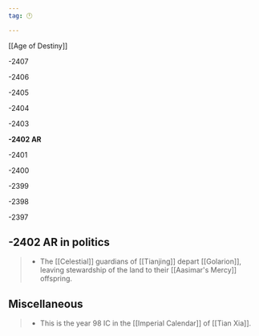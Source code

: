 ```yaml
---
tag: 🕛

---
```

[[Age of Destiny]]


-2407

-2406

-2405

-2404

-2403

**-2402 AR**

-2401

-2400

-2399

-2398

-2397



## -2402 AR in politics

>  - The [[Celestial]] guardians of [[Tianjing]] depart [[Golarion]], leaving stewardship of the land to their [[Aasimar's Mercy]] offspring.


## Miscellaneous

>  - This is the year 98 IC in the [[Imperial Calendar]] of [[Tian Xia]].






